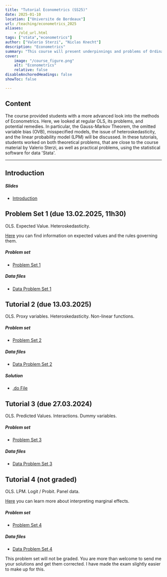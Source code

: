 ```yaml
---
title: "Tutorial Econometrics (SS25)" 
date: 2025-01-10
location: ["Universite de Bordeaux"]
url: /teaching/econometrics_2025
aliases:
    - /old_url.html
tags: ["stata","econometrics"]
author: ["Valerio Sterzi", "Niclas Knecht"]
description: "Econometrics" 
summary: "This course will present underpinnings and problems of Ordinary Least Squares (OLS) regressions. In tutorials, students will work on both theoretical and practical problems."
cover:
    image: "/course_figure.png"
    alt: "Econometrics"
    relative: false
disableAnchoredHeadings: false
showToc: false

---
```


## Content

The course provided students with a more advanced look into the methods of Econometrics. Here, we looked at regular OLS, its problems, and potential remedies. In particular, the Gauss-Markov Theorem, the omitted variable bias (OVB), misspecified models, the issue of heteroskedasticity, and the linear probability model (LPM) will be discussed. In these tutorials, students worked on both theoretical problems, that are close to the course material by Valerio Sterzi, as well as practical problems, using the statistical software for data 'Stata'. 

---



## Introduction

##### Slides

- [Introduction](/teaching/econometrics_2025_presentation_introduction.pdf)



## Problem Set 1 (due 13.02.2025, 11h30)

OLS. Expected Value. Heteroskedasticity. 

[Here](https://www.stat.auckland.ac.nz/~fewster/325/notes/ch3.pdf) you can find information on expected values and the rules governing them.


##### Problem set

- [Problem Set 1](/teaching/econometrics_2025_ps1.pdf)


##### Data files

- [Data Problem Set 1](/teaching/econometrics_2025_td1_data.zip)



## Tutorial 2 (due 13.03.2025)

OLS. Proxy variables. Heteroskedasticity. Non-linear functions.

##### Problem set

- [Problem Set 2](/teaching/econometrics_2025_ps2.pdf)


##### Data files

- [Data Problem Set 2](/teaching/econometrics_2025_td2_data.zip)


##### Solution
- [.do File](/teaching/econometrics_2025_td2_solutions.do)



## Tutorial 3 (due 27.03.2024)

OLS. Predicted Values. Interactions. Dummy variables.

##### Problem set

- [Problem Set 3](/teaching/econometrics_2025_ps3.pdf)


##### Data files

- [Data Problem Set 3](/teaching/econometrics_2025_td3_data.zip)



## Tutorial 4 (not graded)

OLS. LPM. Logit / Probit. Panel data.

[Here](https://clas.ucdenver.edu/marcelo-perraillon/sites/default/files/attached-files/perraillon_marginal_effects_lecture_lisbon.pdf) you can learn more about interpreting marginal effects.

##### Problem set

- [Problem Set 4](/teaching/econometrics_2025_ps4.pdf)


##### Data files

- [Data Problem Set 4](/teaching/econometrics_2025_td4_data.zip)

This problem set will not be graded. You are more than welcome to send me your solutions and get them corrected. I have made the exam slightly easier to make up for this.
